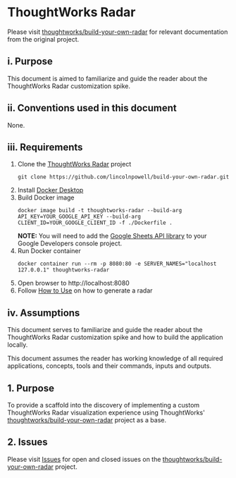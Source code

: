 # ThoughtWorks Radar
Please visit [thoughtworks/build-your-own-radar](https://github.com/thoughtworks/build-your-own-radar) for relevant documentation from the original project.

## i. Purpose
This document is aimed to familiarize and guide the reader about the ThoughtWorks Radar customization spike.

## ii. Conventions used in this document
None.

## iii. Requirements
1. Clone the [ThoughtWorks Radar](https://github.com/lincolnpowell/build-your-own-radar/tree/spike/customization) project
    ```shell script
    git clone https://github.com/lincolnpowell/build-your-own-radar.git
    ```
2. Install [Docker Desktop](https://www.docker.com/products/docker-desktop) 
3. Build Docker image
    ```shell script
    docker image build -t thoughtworks-radar --build-arg API_KEY=YOUR_GOOGLE_API_KEY --build-arg CLIENT_ID=YOUR_GOOGLE_CLIENT_ID -f ./Dockerfile .
    ```
   **NOTE:** You will need to add the [Google Sheets API library](https://console.developers.google.com/apis/library/sheets.googleapis.com) to your Google Developers console project.
4. Run Docker container
    ```shell script
    docker container run --rm -p 8080:80 -e SERVER_NAMES="localhost 127.0.0.1" thoughtworks-radar
    ```
5. Open browser to http://localhost:8080
6. Follow [How to Use](https://github.com/thoughtworks/build-your-own-radar#how-to-use) on how to generate a radar

## iv. Assumptions
This document serves to familiarize and guide the reader about the ThoughtWorks Radar customization spike and how to build the application locally.

This document assumes the reader has working knowledge of all required applications, concepts, tools and their commands, inputs and outputs.

## 1. Purpose
To provide a scaffold into the discovery of implementing a custom ThoughtWorks Radar visualization experience using ThoughtWorks' [thoughtworks/build-your-own-radar](https://github.com/thoughtworks/build-your-own-radar) project as a base.

## 2. Issues
Please visit [Issues](https://github.com/thoughtworks/build-your-own-radar/issues) for open and closed issues on the [thoughtworks/build-your-own-radar](https://github.com/thoughtworks/build-your-own-radar) project.